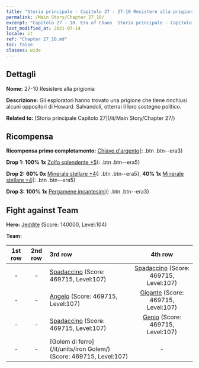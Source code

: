 ```yaml
---
title: "Storia principale - Capitolo 27 - 27-10 Resistere alla prigionia"
permalink: /Main Story/Chapter 27_10/
excerpt: "Capitolo 27 - 10. Era of Chaos  Storia principale - Capitolo 27_10. 27-10 Resistere alla prigionia"
last_modified_at: 2021-07-14
locale: it
ref: "Chapter 27_10.md"
toc: false
classes: wide
---
```


## Dettagli

 **Nome:** 27-10 Resistere alla prigionia

 **Descrizione:** Gli esploratori hanno trovato una prigione che tiene rinchiusi alcuni oppositori di Howard. Salvandoli, otterrai il loro sostegno politico.

 **Related to:** [Storia principale Capitolo 27](/it/Main Story/Chapter 27/)

## Ricompensa

 **Ricompensa primo completamento:** [Chiave d'argento](/ItemsIT/con_693/){: .btn .btn--era3}

 **Drop 1:** **100% 1x** [Zolfo splendente +5](/ItemsIT/mat_99/){: .btn .btn--era5}

 **Drop 2:** **60% 0x** [Minerale stellare +4](/ItemsIT/mat_89/){: .btn .btn--era5}, **40% 1x** [Minerale stellare +4](/ItemsIT/mat_89/){: .btn .btn--era5}

 **Drop 3:** **100% 1x** [Pergamene incantesimi](/ItemsIT/con_694/){: .btn .btn--era3}


## Fight against Team
 **Hero:** [Jeddite](/it/heroes/Jeddite/) (Score: 140000, Level:104)

 **Team:**


  | 1st row | 2nd row | 3rd row | 4th row |
  |:----:|:----:|:----|:----:|
  | - | - | [Spadaccino](/it/units/Swordsman/) (Score: 469715, Level:107)  | [Spadaccino](/it/units/Swordsman/) (Score: 469715, Level:107)  |
  | - | - | [Angelo](/it/units/Angel/) (Score: 469715, Level:107)  | [Gigante](/it/units/Giant/) (Score: 469715, Level:107)  |
  | - | - | [Spadaccino](/it/units/Swordsman/) (Score: 469715, Level:107)  | [Genio](/it/units/Genie/) (Score: 469715, Level:107)  |
  | - | - | [Golem di ferro](/it/units/Iron Golem/) (Score: 469715, Level:107)  | - |


